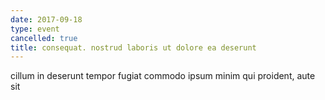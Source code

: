 ```yaml
---
date: 2017-09-18
type: event
cancelled: true
title: consequat. nostrud laboris ut dolore ea deserunt
---
```

cillum in deserunt tempor fugiat commodo ipsum minim qui proident, aute sit